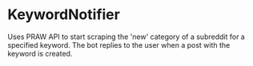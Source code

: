 # KeywordNotifier
Uses PRAW API to start scraping the 'new' category of a subreddit for a specified keyword.  The bot replies to the user when a post with the keyword is created.
